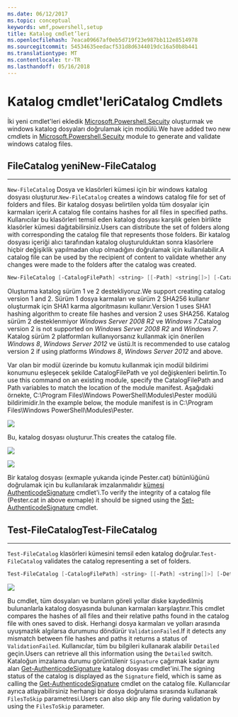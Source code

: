 ```yaml
---
ms.date: 06/12/2017
ms.topic: conceptual
keywords: wmf,powershell,setup
title: Katalog cmdlet’leri
ms.openlocfilehash: 7eaca09667af0eb5d719f23e987bb112e8514978
ms.sourcegitcommit: 54534635eedacf531d8d6344019dc16a50b8b441
ms.translationtype: MT
ms.contentlocale: tr-TR
ms.lasthandoff: 05/16/2018
---
```

# <a name="catalog-cmdlets"></a><span data-ttu-id="8e9a8-103">Katalog cmdlet'leri</span><span class="sxs-lookup"><span data-stu-id="8e9a8-103">Catalog Cmdlets</span></span>

<span data-ttu-id="8e9a8-104">İki yeni cmdlet'leri ekledik [Microsoft.Powershell.Secuity](https://technet.microsoft.com/en-us/library/hh847877.aspx) oluşturmak ve windows katalog dosyaları doğrulamak için modülü.</span><span class="sxs-lookup"><span data-stu-id="8e9a8-104">We have added two new cmdlets in [Microsoft.Powershell.Secuity](https://technet.microsoft.com/en-us/library/hh847877.aspx) module to generate and validate windows catalog files.</span></span>

## <a name="new-filecatalog"></a><span data-ttu-id="8e9a8-105">FileCatalog yeni</span><span class="sxs-lookup"><span data-stu-id="8e9a8-105">New-FileCatalog</span></span>
--------------------------------

<span data-ttu-id="8e9a8-106">`New-FileCatalog` Dosya ve klasörleri kümesi için bir windows katalog dosyası oluşturur.</span><span class="sxs-lookup"><span data-stu-id="8e9a8-106">`New-FileCatalog` creates a windows catalog file for set of folders and files.</span></span> <span data-ttu-id="8e9a8-107">Bir katalog dosyası belirtilen yolda tüm dosyalar için karmaları içerir.</span><span class="sxs-lookup"><span data-stu-id="8e9a8-107">A catalog file contains hashes for all files in specified paths.</span></span> <span data-ttu-id="8e9a8-108">Kullanıcılar bu klasörleri temsil eden katalog dosyası karşılık gelen birlikte klasörler kümesi dağıtabilirsiniz.</span><span class="sxs-lookup"><span data-stu-id="8e9a8-108">Users can distribute the set of folders along with corresponding the catalog file that represents those folders.</span></span> <span data-ttu-id="8e9a8-109">Bir katalog dosyası içeriği alıcı tarafından katalog oluşturulduktan sonra klasörlere hiçbir değişiklik yapılmadan olup olmadığını doğrulamak için kullanılabilir.</span><span class="sxs-lookup"><span data-stu-id="8e9a8-109">A catalog file can be used by the recipient of content to validate whether any changes were made to the folders after the catalog was created.</span></span>

```powershell
New-FileCatalog [-CatalogFilePath] <string> [[-Path] <string[]>] [-CatalogVersion <int>] [-WhatIf] [-Confirm] [<CommonParameters>]
```
<span data-ttu-id="8e9a8-110">Oluşturma katalog sürüm 1 ve 2 destekliyoruz.</span><span class="sxs-lookup"><span data-stu-id="8e9a8-110">We support creating catalog version 1 and 2.</span></span> <span data-ttu-id="8e9a8-111">Sürüm 1 dosya karmaları ve sürüm 2 SHA256 kullanır oluşturmak için SHA1 karma algoritmasını kullanır.</span><span class="sxs-lookup"><span data-stu-id="8e9a8-111">Version 1 uses SHA1 hashing algorithm to create file hashes and version 2 uses SHA256.</span></span> <span data-ttu-id="8e9a8-112">Katalog sürüm 2 desteklenmiyor *Windows Server 2008 R2* ve *Windows 7*.</span><span class="sxs-lookup"><span data-stu-id="8e9a8-112">Catalog version 2 is not supported on *Windows Server 2008 R2* and *Windows 7*.</span></span> <span data-ttu-id="8e9a8-113">Katalog sürüm 2 platformları kullanıyorsanız kullanmak için önerilen *Windows 8*, *Windows Server 2012* ve üstü.</span><span class="sxs-lookup"><span data-stu-id="8e9a8-113">It is recommended to use catalog version 2 if using platforms *Windows 8*, *Windows Server 2012* and above.</span></span>

<span data-ttu-id="8e9a8-114">Var olan bir modül üzerinde bu komutu kullanmak için modül bildirimi konumunu eşleşecek şekilde CatalogFilePath ve yol değişkenleri belirtin.</span><span class="sxs-lookup"><span data-stu-id="8e9a8-114">To use this command on an existing module, specify the CatalogFilePath and Path variables to match the location of the module manifest.</span></span> <span data-ttu-id="8e9a8-115">Aşağıdaki örnekte, C:\Program Files\Windows PowerShell\Modules\Pester modülü bildirimidir.</span><span class="sxs-lookup"><span data-stu-id="8e9a8-115">In the example below, the module manifest is in C:\Program Files\Windows PowerShell\Modules\Pester.</span></span>

![](../images/NewFileCatalog.jpg)

<span data-ttu-id="8e9a8-116">Bu, katalog dosyası oluşturur.</span><span class="sxs-lookup"><span data-stu-id="8e9a8-116">This creates the catalog file.</span></span>

![](../images/CatalogFile1.jpg)

![](../images/CatalogFile2.jpg)

<span data-ttu-id="8e9a8-117">Bir katalog dosyası (exmaple yukarıda içinde Pester.cat) bütünlüğünü doğrulamak için bu kullanılarak imzalanmalıdır [kümesi AuthenticodeSignature](https://technet.microsoft.com/library/hh849819.aspx) cmdlet'i.</span><span class="sxs-lookup"><span data-stu-id="8e9a8-117">To verify the integrity of a catalog file (Pester.cat in above exmaple) it should be signed using the [Set-AuthenticodeSignature](https://technet.microsoft.com/library/hh849819.aspx) cmdlet.</span></span>


## <a name="test-filecatalog"></a><span data-ttu-id="8e9a8-118">Test-FileCatalog</span><span class="sxs-lookup"><span data-stu-id="8e9a8-118">Test-FileCatalog</span></span>
--------------------------------

<span data-ttu-id="8e9a8-119">`Test-FileCatalog` klasörleri kümesini temsil eden katalog doğrular.</span><span class="sxs-lookup"><span data-stu-id="8e9a8-119">`Test-FileCatalog` validates the catalog representing a set of folders.</span></span>

```powershell
Test-FileCatalog [-CatalogFilePath] <string> [[-Path] <string[]>] [-Detailed] [-FilesToSkip <string[]>] [-WhatIf] [-Confirm] [<CommonParameters>]
```

![](../images/TestFileCatalog.jpg)

<span data-ttu-id="8e9a8-120">Bu cmdlet, tüm dosyaları ve bunların göreli yollar diske kaydedilmiş bulunanlarla katalog dosyasında bulunan karmaları karşılaştırır.</span><span class="sxs-lookup"><span data-stu-id="8e9a8-120">This cmdlet compares the hashes of all files and their relative paths found in the catalog file with ones saved to disk.</span></span> <span data-ttu-id="8e9a8-121">Herhangi dosya karmaları ve yolları arasında uyuşmazlık algılarsa durumunu döndürür `ValidationFailed`.</span><span class="sxs-lookup"><span data-stu-id="8e9a8-121">If it detects any mismatch between file hashes and paths it returns a status of `ValidationFailed`.</span></span>
<span data-ttu-id="8e9a8-122">Kullanıcılar, tüm bu bilgileri kullanarak alabilir `Detailed` geçin.</span><span class="sxs-lookup"><span data-stu-id="8e9a8-122">Users can retrieve all this information using the `Detailed` switch.</span></span> <span data-ttu-id="8e9a8-123">Kataloğun imzalama durumu görüntülenir `Signature` çağırmak kadar aynı alan [Get-AuthenticodeSignature](https://technet.microsoft.com/en-us/library/hh849805.aspx) katalog dosyası cmdlet'ini.</span><span class="sxs-lookup"><span data-stu-id="8e9a8-123">The signing status of the catalog is displayed as the `Signature` field, which is same as calling the [Get-AuthenticodeSignature](https://technet.microsoft.com/en-us/library/hh849805.aspx) cmdlet on the catalog file.</span></span>
<span data-ttu-id="8e9a8-124">Kullanıcılar ayrıca atlayabilirsiniz herhangi bir dosya doğrulama sırasında kullanarak `FilesToSkip` parametresi.</span><span class="sxs-lookup"><span data-stu-id="8e9a8-124">Users can also skip any file during validation by using the `FilesToSkip` parameter.</span></span>
